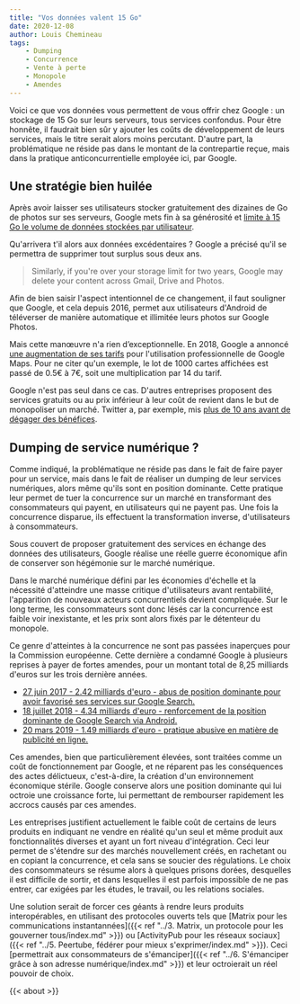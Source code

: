 ```yaml
---
title: "Vos données valent 15 Go"
date: 2020-12-08
author: Louis Chemineau
tags:
    - Dumping
    - Concurrence
    - Vente à perte
    - Monopole
    - Amendes
---
```


Voici ce que vos données vous permettent de vous offrir chez Google : un stockage de 15 Go sur leurs serveurs, tous services confondus. Pour être honnête, il faudrait bien sûr y ajouter les coûts de développement de leurs services, mais le titre serait alors moins percutant. D'autre part, la problématique ne réside pas dans le montant de la contrepartie reçue, mais dans la pratique anticoncurrentielle employée ici, par Google.

## Une stratégie bien huilée

Après avoir laisser ses utilisateurs stocker gratuitement des dizaines de Go de photos sur ses serveurs, Google mets fin à sa générosité et [limite à 15 Go le volume de données stockées par utilisateur](https://blog.google/products/photos/storage-policy-update).

Qu'arrivera t'il alors aux données excédentaires ? Google a précisé qu'il se permettra de supprimer tout surplus sous deux ans.

> Similarly, if you're over your storage limit for two years, Google may delete your content across Gmail, Drive and Photos.

Afin de bien saisir l'aspect intentionnel de ce changement, il faut souligner que Google, et cela depuis 2016, permet aux utilisateurs d'Android de téléverser de manière automatique et illimitée leurs photos sur Google Photos.

Mais cette manœuvre n'a rien d’exceptionnelle. En 2018, Google a annoncé [une augmentation de ses tarifs](https://www.lemondeinformatique.fr/actualites/lire-google-fait-exploser-les-tarifs-des-api-de-maps-71697.html) pour l'utilisation professionnelle de Google Maps. Pour ne citer qu'un exemple, le lot de 1000 cartes affichées est passé de 0.5€ à 7€, soit une multiplication par 14 du tarif.

Google n'est pas seul dans ce cas. D'autres entreprises proposent des services gratuits ou au prix inférieur à leur coût de revient dans le but de monopoliser un marché. Twitter a, par exemple, mis [plus de 10 ans avant de dégager des bénéfices](https://www.lesechos.fr/tech-medias/hightech/twitter-degage-le-premier-benefice-annuel-de-son-histoire-962678).

## Dumping de service numérique ?

Comme indiqué, la problématique ne réside pas dans le fait de faire payer pour un service, mais dans le fait de réaliser un dumping de leur services numériques, alors même qu'ils sont en position dominante. Cette pratique leur permet de tuer la concurrence sur un marché en transformant des consommateurs qui payent, en utilisateurs qui ne payent pas. Une fois la concurrence disparue, ils effectuent la transformation inverse, d'utilisateurs à consommateurs.

Sous couvert de proposer gratuitement des services en échange des données des utilisateurs, Google réalise une réelle guerre économique afin de conserver son hégémonie sur le marché numérique.

Dans le marché numérique défini par les économies d'échelle et la nécessité d'atteindre une masse critique d'utilisateurs avant rentabilité, l'apparition de nouveaux acteurs concurrentiels devient compliquée. Sur le long terme, les consommateurs sont donc lésés car la concurrence est faible voir inexistante, et les prix sont alors fixés par le détenteur du monopole.

Ce genre d'atteintes à la concurrence ne sont pas passées inaperçues pour la Commission européenne. Cette dernière a condamné Google à plusieurs reprises à payer de fortes amendes, pour un montant total de 8,25 milliards d'euros sur les trois dernière années.

- [27 juin 2017 - 2.42 milliards d'euro - abus de position dominante pour avoir favorisé ses services sur Google Search.](https://ec.europa.eu/commission/presscorner/detail/fr/IP_17_1784)
- [18 juillet 2018 - 4.34 milliards d'euro - renforcement de la position dominante de Google Search via Android.](https://ec.europa.eu/commission/presscorner/detail/fr/IP_18_4581)
- [20 mars 2019 - 1.49 milliards d'euro - pratique abusive en matière de publicité en ligne.](https://ec.europa.eu/commission/presscorner/detail/fr/IP_19_1770)

Ces amendes, bien que particulièrement élevées, sont traitées comme un coût de fonctionnement par Google, et ne réparent pas les conséquences des actes délictueux, c'est-à-dire, la création d'un environnement économique stérile. Google conserve alors une position dominante qui lui octroie une croissance forte, lui permettant de rembourser rapidement les accrocs causés par ces amendes.

Les entreprises justifient actuellement le faible coût de certains de leurs produits en indiquant ne vendre en réalité qu'un seul et même produit aux fonctionnalités diverses et ayant un fort niveau d'intégration. Ceci leur permet de s'étendre sur des marchés nouvellement créés, en rachetant ou en copiant la concurrence, et cela sans se soucier des régulations. Le choix des consommateurs se résume alors à quelques prisons dorées, desquelles il est difficile de sortir, et dans lesquelles il est parfois impossible de ne pas entrer, car exigées par les études, le travail, ou les relations sociales.

Une solution serait de forcer ces géants à rendre leurs produits interopérables, en utilisant des protocoles ouverts tels que [Matrix pour les communications instantannées]({{< ref "../3. Matrix, un protocole pour les gouverner tous/index.md" >}}) ou [ActivityPub pour les réseaux sociaux]({{< ref "../5. Peertube, fédérer pour mieux s'exprimer/index.md" >}}). Ceci [permettrait aux consommateurs de s'émanciper]({{< ref "../6. S'émanciper grâce à son adresse numérique/index.md" >}}) et leur octroierait un réel pouvoir de choix.

{{< about >}}
